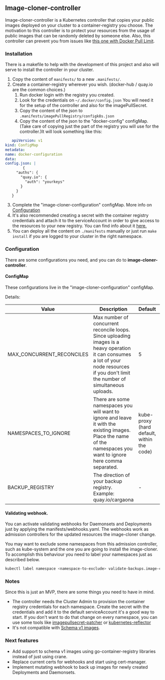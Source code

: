 ## Image-cloner-controller

Image-cloner-controller is a Kubernetes controller that copies your public images deployed on your cluster to a container-registry you choose.
The motivation to this controller is to protect your resources from the usage of public images that can be randomly deleted by someone else.
Also, this controller can prevent you from issues like [this one with Docker Pull Limit](https://github.com/docker/hub-feedback/issues/1741).

### Installation
There is a makefile to help with the development of this project and also will serve to install the controller in your cluster.
1. Copy the content of `manifests/` to a new `.manifests/`. 
2. Create a container-registry wherever you wish. (docker-hub / quay.io are the common choices.)
   1. Run docker login with the registry you created.
   2. Look for the credentials on `~/.docker/config.json` You will need it for the setup of the controller and also for the imagePullSecret.
   3. Copy the content of the json to `.manifests/imagePullRegistry/configk8s.json`
   4. Copy the content of the json to the "docker-config" configMap. (Take care of copying just the part of the registry you will use for the controller.)It will look something like this:
```yaml
   apiVersion: v1
kind: ConfigMap
metadata:
name: docker-configuration
data:
config.json: |
        {
     "auths": {
       "quay.io": {
         "auth": "yourkeys"
       }
     }
   }
```

3. Complete the "image-cloner-configuration" configMap. More info on [Configuration](#Configuration)
4. It's also recommended creating a secret with the container registry credentials and attach it to the serviceAccount in order to give access to the resources to your new registry. You can find info about it [here.](https://kubernetes.io/docs/tasks/configure-pod-container/configure-service-account/#add-imagepullsecrets-to-a-service-account)
5. You can deploy all the content on `./manifests` manually or just run ```make install``` if you are logged to your cluster in the right namespace.


### Configuration
There are some configurations you need, and you can do to  **image-cloner-controller**.

#### ConfigMap
These configurations live in the "image-cloner-configuration" configMap.

Details:

| Value | Description | Default | Optional |
| ----  | ---         | ---     | ---      |
|MAX_CONCURRENT_RECONCILES| Max number of concurrent reconcile loops. Since uploading images is a heavy operation it can consumes a lot of your node resources if you don't limit the number of simultaneous uploads. | 5| Yes |
|NAMESPACES_TO_IGNORE | There are some namespaces you will want to ignore and leave it with the existing images. Place the name of the namespaces you want to ignore here comma separated. | kube-proxy (hard default, within the code) | Yes |
|BACKUP_REGISTRY | The direction of your backup registry. Example: quay.io/cargaona |  - | No |

#### Validating webhook.
You can activate validating webhooks for Daemonsets and Deployments just by applying the manifests/webhooks.yaml.
The webhooks work as admission controllers for the updated resources the image-cloner change.

You may want to exclude some namespaces from this admission controller, such as kube-system and the one you are going to install the image-cloner. To accomplish this behaviour you need to label your namespaces just as described below.

```bash
kubectl label namespace <namespace-to-exclude> validate-backups.image-cloner.io=disable
```

### Notes
Since this is just an MVP, there are some things you need to have in mind.

- The controller needs the Cluster Admin to provision the container registry credentials for each namespace. Create the secret with the credentials and add it to the default serviceAccount it's a good way to start. If you don't want to do that change on every namespace, you can use some tools like [imagepullsecret-patcher](https://github.com/titansoft-pte-ltd/imagepullsecret-patcher) or [kubernetes-reflector](https://github.com/EmberStack/kubernetes-reflector)
- It's not compatible with [Schema v1 images](https://docs.docker.com/registry/spec/deprecated-schema-v1/).


### Next features
- Add support to schema v1 images using go-container-registry libraries instead of just using crane.
- Replace current certs for webhooks and start using cert-manager.
- Implement mutating webhook to back up images for newly created Deployments and Daemonsets. 
